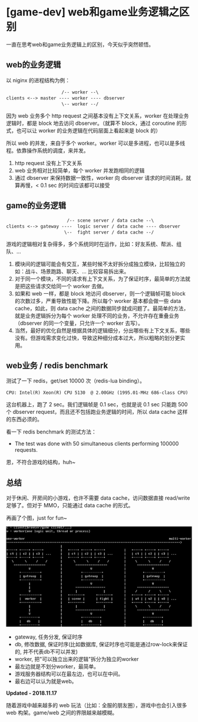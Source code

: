 # [game-dev] web和game业务逻辑之区别

一直在思考web和game业务逻辑上的区别，今天似乎突然顿悟。

## web的业务逻辑

以 niginx 的进程结构为例：

```
                     /-- worker --\
clients <--> master ---- worker ---- dbserver
                     \-- worker --/
```

因为 web 业务多个 http request 之间基本没有上下文关系，worker 在处理业务逻辑时，都是 block 地去访问 dbserver。（就算不 block，通过 coroutine 的形式，也可以让 worker 的业务逻辑在代码层面上看起来是 block 的）

所以 web 的并发，来自于多个 worker。worker 可以是多进程，也可以是多线程。依靠操作系统的调度，来并发。

 1. http request 没有上下文关系
 2. web 业务相对比较简单，每个 worker 并发跑相同的逻辑
 3. 通过 dbserver 来保持数据一致性，worker 向 dbserver 请求的时间消耗，就算再慢，< 0.1 sec 的时间应该都可以接受


## game的业务逻辑

```
                       /-- scene server / data cache --\
clients <--> gateway ----  logic server / data cache ---- dbserver
                      \--  fight server / data cache --/
```

游戏的逻辑相对复杂得多，多个系统同时在运作，比如：好友系统、帮派、组队、...
 1. 模块间的逻辑可能会有交互，某些时候不太好拆分成独立模块，比较独立的如：战斗、场景跑路、聊天、... 比较容易拆出来。
 2. 对于同一个模块，不同的请求有上下文关系，为了保证时序，最简单的方法就是把这些请求交给同一个 worker 去做。
 3. 如果和 web 一样，都是 block 地访问 dbserver，则一个逻辑帧可能 block 的次数过多，严重导致性能下降。所以每个 worker 基本都会做一些 data cache，如此，则 data cache 之间的数据同步就成问题了。最简单的方法，就是业务逻辑拆分为每个 worker 处理不同的业务，不允许存在重叠业务（dbserver 的同一个变量，只允许一个 worker 去写）。
 4. 当然，最好的优化自然是根据具体的逻辑细分，分出哪些有上下文关系，哪些没有。但游戏需求变化过快，导致这种细分成本过大，所以粗略的划分更实用。


## web业务 / redis benchmark

测试了一下 redis，get/set 10000 次（redis-lua binding）。

```
CPU: Intel(R) Xeon(R) CPU 5130  @ 2.00GHz (1995.01-MHz 686-class CPU)
```

这台机器上，跑了 2 sec。我们逻辑帧是 0.1 sec，也就是说 0.1 sec 只能跑 500 个 dbserver request，而且还不包括跑业务逻辑的时间，所以 data cache 这样的东西必须的。

看一下 redis benchmark 的测试方法：

* The test was done with 50 simultaneous clients performing 100000 requests.

恩，不符合游戏的结构，huh~


## 总结

对于休闲、开房间的小游戏，也许不需要 data cache，访问数据直接 read/write 足够了。但对于 MMO，只能通过 data cache 的形式。

再画了个图，just for fun~

![](2010_12_06_game_vs_web_image_01.png)

 * gateway, 任务分发, 保证时序
 * db, 修改数据, 保证时序(比如数据库, 保证时序也可能是通过row-lock来保证的, 并不代表db不可以并发)
 * worker, 把"可以独立出来的逻辑"拆分为独立的worker
 * 最左边就是不划分worker，最简单。
 * 游戏服务器结构可以在最左边，也可以在中间。
 * 最右边可以认为就是web。

**Updated - 2018.11.17**

随着游戏中越来越多的 web 玩法（比如：全服的朋友圈），游戏中也会引入很多 web 构架。game/web 之间的界限越来越模糊。
